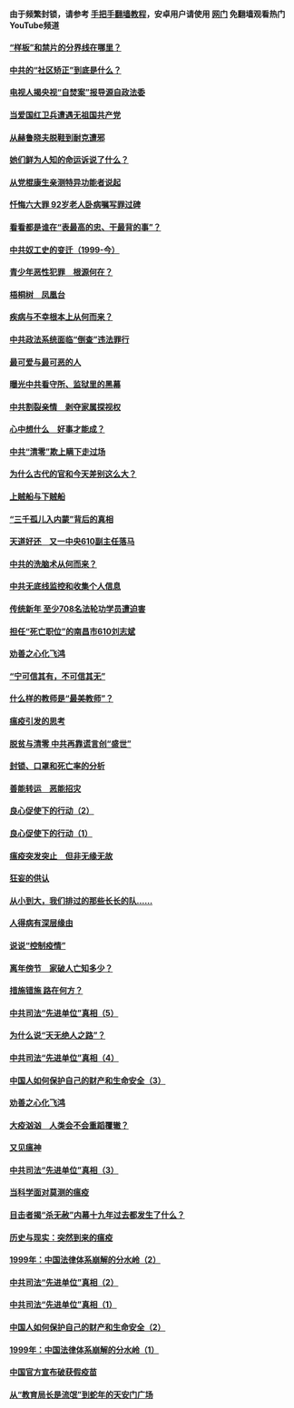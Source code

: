#### 由于频繁封锁，请参考 [手把手翻墙教程](https://github.com/gfw-breaker/guides/wiki/)，安卓用户请使用 [网门](https://github.com/gfw-breaker/nogfw/blob/master/dl.md?t=04041800) 免翻墙观看热门YouTube频道 

#### [“样板”和禁片的分界线在哪里？](../pages/19/422704.md?t=04041800) 

#### [中共的“社区矫正”到底是什么？](../pages/19/422870.md?t=04041800) 

#### [电视人揭央视“自焚案”报导源自政法委](../pages/19/422770.md?t=04041800) 

#### [当爱国红卫兵遭遇无祖国共产党](../pages/19/422848.md?t=04041800) 

#### [从赫鲁晓夫脱鞋到耐克遭邪](../pages/19/422826.md?t=04041800) 

#### [她们鲜为人知的命运诉说了什么？](../pages/19/422754.md?t=04041800) 

#### [从党棍康生亲测特异功能者说起](../pages/19/422657.md?t=04041800) 

#### [忏悔六大罪 92岁老人卧病嘱写罪过碑](../pages/19/422750.md?t=04041800) 

#### [看看都是谁在“表最高的忠、干最背的事”？](../pages/19/422703.md?t=04041800) 

#### [中共奴工史的变迁（1999-今）](../pages/19/422656.md?t=04041800) 

#### [青少年恶性犯罪　根源何在？](../pages/19/422449.md?t=04041800) 

#### [梧桐树　凤凰台](../pages/19/422442.md?t=04041800) 

#### [疾病与不幸根本上从何而来？](../pages/19/422438.md?t=04041800) 

#### [中共政法系统面临“倒查”违法罪行](../pages/19/422497.md?t=04041800) 

#### [最可爱与最可恶的人](../pages/19/422448.md?t=04041800) 

#### [曝光中共看守所、监狱里的黑幕](../pages/19/422390.md?t=04041800) 

#### [中共割裂亲情　剥夺家属探视权](../pages/19/422364.md?t=04041800) 

#### [心中想什么　好事才能成？](../pages/19/422318.md?t=04041800) 

#### [中共“清零”欺上瞒下走过场](../pages/19/422306.md?t=04041800) 

#### [为什么古代的官和今天差别这么大？](../pages/19/422228.md?t=04041800) 

#### [上贼船与下贼船](../pages/19/422276.md?t=04041800) 

#### [“三千孤儿入内蒙”背后的真相](../pages/19/422229.md?t=04041800) 

#### [天道好还　又一中央610副主任落马](../pages/19/422155.md?t=04041800) 

#### [中共的洗脑术从何而来？](../pages/19/422154.md?t=04041800) 

#### [中共无底线监控和收集个人信息](../pages/19/422039.md?t=04041800) 

#### [传统新年 至少708名法轮功学员遭迫害](../pages/19/421946.md?t=04041800) 

#### [担任“死亡职位”的南昌市610刘志斌](../pages/19/421957.md?t=04041800) 

#### [劝善之心化飞鸿](../pages/19/421164.md?t=04041800) 

#### [“宁可信其有，不可信其无”](../pages/19/421691.md?t=04041800) 

#### [什么样的教师是“最美教师”？](../pages/19/421755.md?t=04041800) 

#### [瘟疫引发的思考](../pages/19/421594.md?t=04041800) 

#### [脱贫与清零 中共再靠谎言创“盛世”](../pages/19/421590.md?t=04041800) 

#### [封锁、口罩和死亡率的分析](../pages/19/421495.md?t=04041800) 

#### [善能转运　恶能招灾](../pages/19/421334.md?t=04041800) 

#### [良心促使下的行动（2）](../pages/19/421361.md?t=04041800) 

#### [良心促使下的行动（1）](../pages/19/421302.md?t=04041800) 

#### [瘟疫突发突止　但非无缘无故](../pages/19/421281.md?t=04041800) 

#### [狂妄的供认](../pages/19/421199.md?t=04041800) 

#### [从小到大，我们排过的那些长长的队……](../pages/19/421243.md?t=04041800) 

#### [人得病有深层缘由](../pages/19/420864.md?t=04041800) 

#### [说说“控制疫情”](../pages/19/420831.md?t=04041800) 

#### [离年傍节　家破人亡知多少？](../pages/19/420563.md?t=04041800) 

#### [措施错施  路在何方？](../pages/19/420076.md?t=04041800) 

#### [中共司法“先进单位”真相（5）](../pages/19/419453.md?t=04041800) 

#### [为什么说“天无绝人之路”？](../pages/19/419618.md?t=04041800) 

#### [中共司法“先进单位”真相（4）](../pages/19/419452.md?t=04041800) 

#### [中国人如何保护自己的财产和生命安全（3）](../pages/19/419405.md?t=04041800) 

#### [劝善之心化飞鸿](../pages/19/418758.md?t=04041800) 

#### [大疫汹汹　人类会不会重蹈覆辙？](../pages/19/419691.md?t=04041800) 

#### [又见瘟神](../pages/19/419225.md?t=04041800) 

#### [中共司法“先进单位”真相（3）](../pages/19/419451.md?t=04041800) 

#### [当科学面对莫测的瘟疫](../pages/19/419625.md?t=04041800) 

#### [目击者揭“杀无赦”内幕十九年过去都发生了什么？](../pages/19/419617.md?t=04041800) 

#### [历史与现实：突然到来的瘟疫](../pages/19/419619.md?t=04041800) 

#### [1999年：中国法律体系崩解的分水岭（2）](../pages/19/419455.md?t=04041800) 

#### [中共司法“先进单位”真相（2）](../pages/19/419450.md?t=04041800) 

#### [中共司法“先进单位”真相（1）](../pages/19/419449.md?t=04041800) 

#### [中国人如何保护自己的财产和生命安全（2）](../pages/19/419404.md?t=04041800) 

#### [1999年：中国法律体系崩解的分水岭（1）](../pages/19/419454.md?t=04041800) 

#### [中国官方宣布破获假疫苗](../pages/19/419504.md?t=04041800) 

#### [从“教育局长是流氓”到蛇年的天安门广场](../pages/19/419470.md?t=04041800) 

